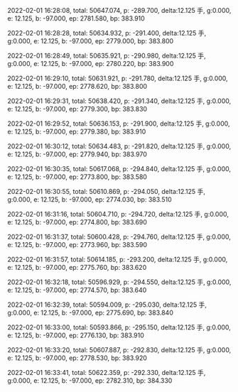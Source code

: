 2022-02-01 16:28:08, total: 50647.074, p: -289.700, delta:12.125 手, g:0.000, e: 12.125, b: -97.000, ep: 2781.580, bp: 383.910

2022-02-01 16:28:28, total: 50634.932, p: -291.400, delta:12.125 手, g:0.000, e: 12.125, b: -97.000, ep: 2779.000, bp: 383.800

2022-02-01 16:28:49, total: 50635.921, p: -290.980, delta:12.125 手, g:0.000, e: 12.125, b: -97.000, ep: 2780.220, bp: 383.900

2022-02-01 16:29:10, total: 50631.921, p: -291.780, delta:12.125 手, g:0.000, e: 12.125, b: -97.000, ep: 2778.620, bp: 383.800

2022-02-01 16:29:31, total: 50638.420, p: -291.340, delta:12.125 手, g:0.000, e: 12.125, b: -97.000, ep: 2779.300, bp: 383.830

2022-02-01 16:29:52, total: 50636.153, p: -291.900, delta:12.125 手, g:0.000, e: 12.125, b: -97.000, ep: 2779.380, bp: 383.910

2022-02-01 16:30:12, total: 50634.483, p: -291.820, delta:12.125 手, g:0.000, e: 12.125, b: -97.000, ep: 2779.940, bp: 383.970

2022-02-01 16:30:35, total: 50617.068, p: -294.840, delta:12.125 手, g:0.000, e: 12.125, b: -97.000, ep: 2773.800, bp: 383.580

2022-02-01 16:30:55, total: 50610.869, p: -294.050, delta:12.125 手, g:0.000, e: 12.125, b: -97.000, ep: 2774.030, bp: 383.510

2022-02-01 16:31:16, total: 50604.710, p: -294.720, delta:12.125 手, g:0.000, e: 12.125, b: -97.000, ep: 2774.800, bp: 383.690

2022-02-01 16:31:37, total: 50600.428, p: -294.760, delta:12.125 手, g:0.000, e: 12.125, b: -97.000, ep: 2773.960, bp: 383.590

2022-02-01 16:31:57, total: 50614.185, p: -293.200, delta:12.125 手, g:0.000, e: 12.125, b: -97.000, ep: 2775.760, bp: 383.620

2022-02-01 16:32:18, total: 50596.929, p: -294.550, delta:12.125 手, g:0.000, e: 12.125, b: -97.000, ep: 2774.570, bp: 383.640

2022-02-01 16:32:39, total: 50594.009, p: -295.030, delta:12.125 手, g:0.000, e: 12.125, b: -97.000, ep: 2775.690, bp: 383.840

2022-02-01 16:33:00, total: 50593.866, p: -295.150, delta:12.125 手, g:0.000, e: 12.125, b: -97.000, ep: 2776.130, bp: 383.910

2022-02-01 16:33:20, total: 50607.887, p: -292.830, delta:12.125 手, g:0.000, e: 12.125, b: -97.000, ep: 2778.530, bp: 383.920

2022-02-01 16:33:41, total: 50622.359, p: -292.330, delta:12.125 手, g:0.000, e: 12.125, b: -97.000, ep: 2782.310, bp: 384.330